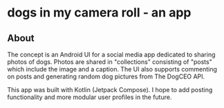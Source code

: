 # dogs in my camera roll - an app

## About
The concept is an Android UI for a social media app dedicated to sharing photos of dogs. Photos are shared in "collections" consisting of "posts" which include the image and a caption. The UI also supports commenting on posts and generating random dog pictures from The DogCEO API. 

This app was built with Kotlin (Jetpack Compose). I hope to add posting functionality and more modular user profiles in the future. 
